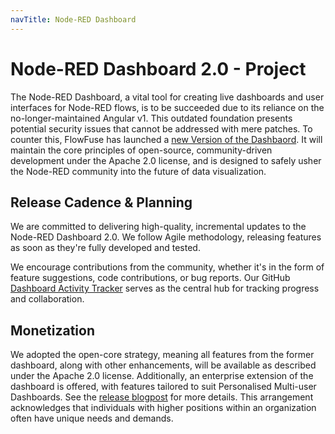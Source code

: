 ```yaml
---
navTitle: Node-RED Dashboard
---
```

# Node-RED Dashboard 2.0 - Project

The Node-RED Dashboard, a vital tool for creating live dashboards and user interfaces for Node-RED flows, is to be succeeded due to its reliance on the no-longer-maintained Angular v1. This outdated foundation presents potential security issues that cannot be addressed with mere patches. To counter this, FlowFuse has launched a [new Version of the Dashbaord](https://flowfuse.com/blog/2024/01/dashboard-2-ga/). It will maintain the core principles of open-source, community-driven development under the Apache 2.0 license, and is designed to safely usher the Node-RED community into the future of data visualization.

## Release Cadence & Planning
We are committed to delivering high-quality, incremental updates to the Node-RED Dashboard 2.0. We follow Agile methodology, releasing features as soon as they're fully developed and tested. 

We encourage contributions from the community, whether it's in the form of feature suggestions, code contributions, or bug reports. Our GitHub [Dashboard Activity Tracker](https://github.com/orgs/FlowFuse/projects/15) serves as the central hub for tracking progress and collaboration. 

## Monetization

We adopted the open-core strategy, meaning all features from the former dashboard, along with other enhancements, will be available as described under the Apache 2.0 license. Additionally, an enterprise extension of the dashboard is offered, with features tailored to suit Personalised Multi-user Dashboards. See the [release blogpost](https://flowfuse.com/blog/2024/01/dashboard-2-multi-user/) for more details. This arrangement acknowledges that individuals with higher positions within an organization often have unique needs and demands.